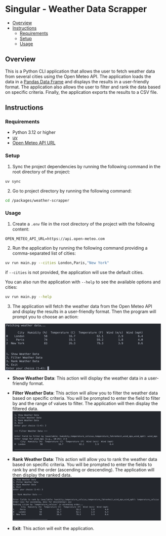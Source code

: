 # Singular - Weather Data Scrapper

- [Overview](#overview)
- [Instructions](#usage)
  - [Requirements](#requirements)
  - [Setup](#setup)
  - [Usage](#usage)

## Overview

This is a Python CLI application that allows the user to fetch weather data from several cities using the Open Meteo API. The application loads the data in a [Pandas Data Frame](https://pandas.pydata.org/docs/reference/api/pandas.DataFrame.html) and displays the results in a user-friendly format. The application also allows the user to filter and rank the data based on specific criteria. Finally, the application exports the results to a CSV file.

## Instructions

### Requirements
- Python 3.12 or higher
- [uv](https://docs.astral.sh/uv/)
- [Open Meteo API URL](https://open-meteo.com/en/docs)

### Setup
1. Sync the project dependencies by running the following command in the root directory of the project:
```bash
uv sync
```

2. Go to project directory by running the following command:
```bash
cd /packages/weather-scrapper
```

### Usage

1. Create a `.env` file in the root directory of the project with the following content:
```
OPEN_METEO_API_URL=https://api.open-meteo.com
```

2. Run the application by running the following command providing a comma-separated list of cities:
```bash
uv run main.py --cities London,Paris,"New York"
```

if `--cities` is not provided, the application will use the default cities. 

You can also run the application with `--help` to see the available options and cities:
```bash
uv run main.py --help
```

3. The application will fetch the weather data from the Open Meteo API and display the results in a user-friendly format. Then the program will prompt you to choose an action:

![alt text](../../docs/weather_scrapper_screenshot_1.png)

- **Show Weather Data**: This action will display the weather data in a user-friendly format.
- **Filter Weather Data**: This action will allow you to filter the weather data based on specific criteria. You will be prompted to enter the field to filter by and the range of values to filter. The application will then display the filtered data.
![alt text](../../docs/weather_scrapper_screenshot_2.png)

- **Rank Weather Data**: This action will allow you to rank the weather data based on specific criteria. You will be prompted to enter the fields to rank by and the order (ascending or descending). The application will then display the ranked data.
![alt text](../../docs/weather_scrapper_screenshot_3.png)
- **Exit**: This action will exit the application.